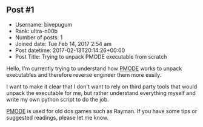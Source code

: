 ## Post #1
- Username: bivepugum
- Rank: ultra-n00b
- Number of posts: 1
- Joined date: Tue Feb 14, 2017 2:54 am
- Post datetime: 2017-02-13T20:14:26+00:00
- Post Title: Trying to unpack PMODE executable from scratch

Hello,
I'm currently trying to understand how [PMODE](https://en.wikipedia.org/wiki/PMODE) works to unpack executables and therefore reverse engineer them more easily.

I want to make it clear that I don't want to rely on third party tools that would unpack the executable for me, but rather understand everything myself and write my own python script to do the job.

[PMODE](https://en.wikipedia.org/wiki/PMODE) is used for old dos games such as Rayman.
If you have some tips or suggested readings, please let me know.
